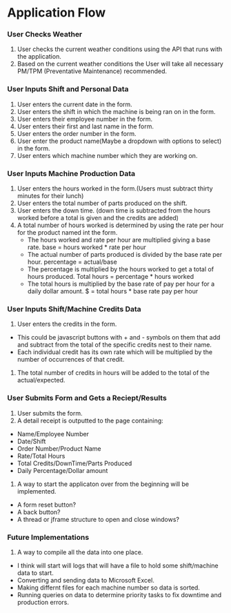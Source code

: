 # Application Flow


### User Checks Weather

1. User checks the current weather conditions using the API that runs with the application.
1. Based on the current weather conditions the User will take all necessary PM/TPM (Preventative Maintenance)
recommended.

### User Inputs Shift and Personal Data

1. User enters the current date in the form.
1. User enters the shift in which the machine is being ran on in the form.
1. User enters their employee number in the form.
1. User enters their first and last name in the form.
1. User enters the order number in the form.
1. User enter the product name(Maybe a dropdown with options to select) in the form.
1. User enters which machine number which they are working on.

### User Inputs Machine Production Data

1. User enters the hours worked in the form.(Users must subtract thirty minutes for their lunch)
1. User enters the total number of parts produced on the shift.
1. User enters the down time. (down time is subtracted from the hours worked before a total is given and the credits are added)
1. A total number of hours worked is determined by using the rate per hour for the product named int the form. 
   * The hours worked and rate per hour are multiplied giving a base rate. base = hours worked * rate per hour
   * The actual number of parts produced is divided by the base rate per hour.  percentage = actual/base
   * The percentage is multiplied by the hours worked to get a total of hours produced. Total hours = percentage * hours worked
   * The total hours is multiplied by the base rate of pay per hour for a daily dollar amount. $ = total hours * base rate pay per hour

### User Inputs Shift/Machine Credits Data

1. User enters the credits in the form.
 * This could be javascript buttons with + and - symbols on them that add and subtract from the total of the specific credits 
   nest to their name.
 * Each individual credit has its own rate which will be multiplied by the number of occurrences of that credit.
1. The total number of credits in hours will be added to the total of the actual/expected.  

### User Submits Form and Gets a Reciept/Results

1. User submits the form.
1. A detail receipt is outputted to the page containing:
 * Name/Employee Number
 * Date/Shift
 * Order Number/Product Name
 * Rate/Total Hours
 * Total Credits/DownTime/Parts Produced
 * Daily Percentage/Dollar amount 
1. A way to start the applicaton over from the beginning will be implemented.
 * A form reset button?
 * A back button?
 * A thread or jframe structure to open and close windows?
 
 ### Future Implementations
 
 1. A way to compile all the data into one place.
  * I think will start will logs that will have a file to hold some shift/machine data to start.
  * Converting and sending data to Microsoft Excel.
  * Making differnt files for each machine number so data is sorted.
  * Running queries on data to determine priority tasks to fix downtime and production errors.
  
  
    
